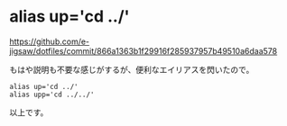 # alias up='cd ../'
https://github.com/e-jigsaw/dotfiles/commit/866a1363b1f29916f285937957b49510a6daa578

もはや説明も不要な感じがするが、便利なエイリアスを閃いたので。

```
alias up='cd ../'
alias upp='cd ../../'
```

以上です。

